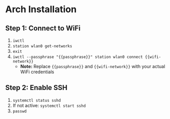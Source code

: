 # Arch Installation

## Step 1: Connect to WiFi
1. `iwctl`
2. `station wlan0 get-networks`
3. `exit`
4. `iwctl --passphrase "{{passphrase}}" station wlan0 connect {{wifi-network}}`
    * **Note:** Replace `{{passphrase}}` and `{{wifi-network}}` with your actual WiFi credentials

## Step 2: Enable SSH
1. `systemctl status sshd`
2. If not active: `systemctl start sshd`
3. `passwd`
